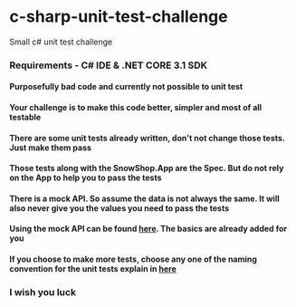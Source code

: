 # c-sharp-unit-test-challenge
Small c# unit test challenge

### Requirements - C# IDE & .NET CORE 3.1 SDK

#### Purposefully bad code and currently not possible to unit test

#### Your challenge is to make this code better, simpler and most of all testable

#### There are some unit tests already written, don't not change those tests. Just make them pass

#### Those tests along with the SnowShop.App are the Spec. But do not rely on the App to help you to pass the tests 

#### There is a mock API. So assume the data is not always the same. It will also never give you the values you need to pass the tests
#### Using the mock API can be found [here](https://docs.mockend.com/). The basics are already added for you

#### If you choose to make more tests, choose any one of the naming convention for the unit tests explain in [here](https://dzone.com/articles/7-popular-unit-test-naming)

### I wish you luck